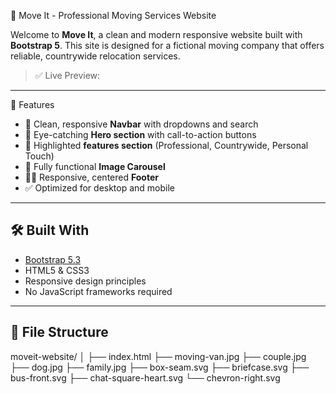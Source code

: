  🚚 Move It - Professional Moving Services Website

Welcome to **Move It**, a clean and modern responsive website built with **Bootstrap 5**. This site is designed for a fictional moving company that offers reliable, countrywide relocation services.

> ✅ Live Preview:

---
 📌 Features

- 💼 Clean, responsive **Navbar** with dropdowns and search
- 🎯 Eye-catching **Hero section** with call-to-action buttons
- 🧰 Highlighted **features section** (Professional, Countrywide, Personal Touch)
- 🎠 Fully functional **Image Carousel**
- 🦶🏻 Responsive, centered **Footer**
- ✅ Optimized for desktop and mobile

---

## 🛠️ Built With

- [Bootstrap 5.3](https://getbootstrap.com/)
- HTML5 & CSS3
- Responsive design principles
- No JavaScript frameworks required

---

## 📁 File Structure
moveit-website/
│
├── index.html
├── moving-van.jpg
├── couple.jpg
├── dog.jpg
├── family.jpg
├── box-seam.svg
├── briefcase.svg
├── bus-front.svg
├── chat-square-heart.svg
└── chevron-right.svg

